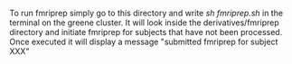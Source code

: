 To run fmriprep simply go to this directory and write *sh fmriprep.sh* in the terminal on the greene cluster. It will look inside the derivatives/fmriprep directory
and initiate fmriprep for subjects that have not been processed. Once executed it will display a message
"submitted fmriprep for subject XXX"
